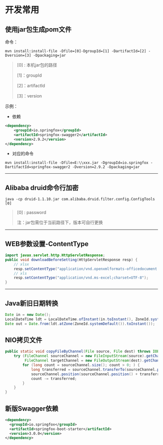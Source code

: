 # 开发常用

## 使用jar包生成pom文件

命令：

```shell
mvn install:install-file -Dfile=[0]-DgroupId=[1] -DartifactId=[2] -Dversion=[3] -Dpackaging=jar
```

> [0] :  本机jar包的路径
>
> [1]：groupId
>
> [2]：artifactId
>
> [3]：version

示例：

- 依赖

```xml
<dependency>
    <groupId>io.springfox</groupId>
    <artifactId>springfox-swagger2</artifactId>
    <version>2.9.2</version>
</dependency>
```

- 对应的命令

```shell
mvn install:install-file -Dfile=E:\\xxx.jar -DgroupId=io.springfox -DartifactId=springfox-swagger2 -Dversion=2.9.2 -Dpackaging=jar
```

---

## Alibaba druid命令行加密

```shell
java -cp druid-1.1.10.jar com.alibaba.druid.filter.config.ConfigTools [0]
```

> [0] : password
>
> 注：jar包需位于当前路径下，版本可自行更换

---

## WEB参数设置-ContentType

```java
import javax.servlet.http.HttpServletResponse;
public void downloadBeforeSetting(HttpServletResponse resp) {
    // xlsx
    resp.setContentType("application/vnd.openxmlformats-officedocument.spreadsheetml.sheet;charset=UTF-8");
    // xls
    resp.setContentType("application/vnd.ms-excel;charset=UTF-8");
}
```

---

## Java新旧日期转换

```java
Date in = new Date();
LocalDateTime ldt = LocalDateTime.ofInstant(in.toInstant(), ZoneId.systemDefault());
Date out = Date.from(ldt.atZone(ZoneId.systemDefault()).toInstant());
```

## NIO拷贝文件

```java
public static void copyFileByChannel(File source, File dest) throws IOException {
    try (FileChannel sourceChannel = new FileInputStream(source).getChannel();
         FileChannel targetChannel = new FileOutputStream(dest).getChannel();) {
        for (long count = sourceChannel.size(); count > 0; ) {
            long transferred = sourceChannel.transferTo(sourceChannel.position(), count, targetChannel);
            sourceChannel.position(sourceChannel.position() + transferred);
            count -= transferred;
        }
    }
}
```

## 新版Swagger依赖

```xml
<dependency>
  <groupId>io.springfox</groupId>
  <artifactId>springfox-boot-starter</artifactId>
  <version>3.0.0</version>
</dependency>
```

## 
